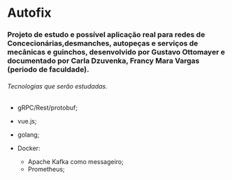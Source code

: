 # Autofix
### Projeto de estudo e possível aplicação real para redes de Concecionárias,desmanches, autopeças e serviços de mecânicas e guinchos, desenvolvido por Gustavo Ottomayer e documentado por Carla Dzuvenka, Francy Mara Vargas (periodo de faculdade). 
###### Tecnologias que serão estudadas.

- gRPC/Rest/protobuf;
- vue.js;
- golang;

- Docker:
  - Apache Kafka como messageiro;
  - Prometheus;
  
